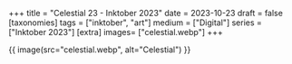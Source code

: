 +++
title = "Celestial 23 - Inktober 2023"
date = 2023-10-23
draft =  false
[taxonomies]
tags = ["inktober", "art"]
medium = ["Digital"]
series = ["Inktober 2023"]
[extra]
images= ["celestial.webp"]
+++

{{ image(src="celestial.webp", alt="Celestial") }}
